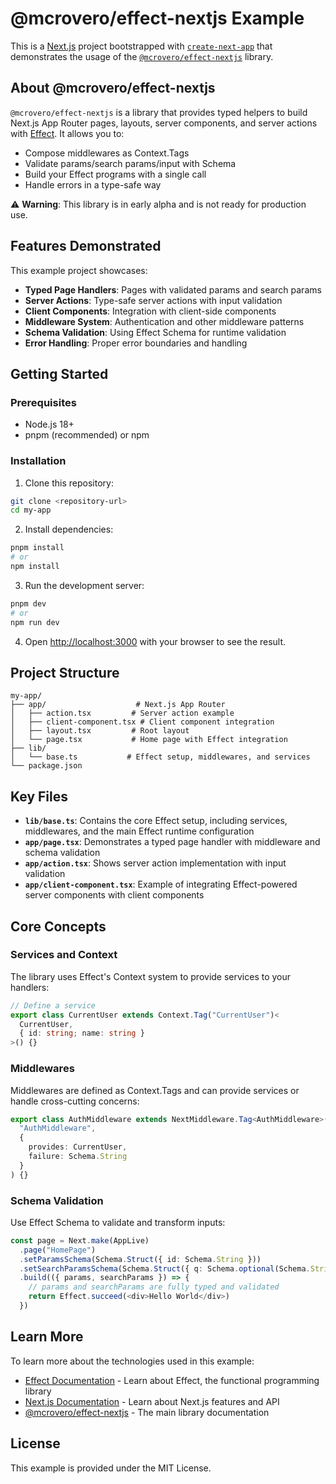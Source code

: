 # @mcrovero/effect-nextjs Example

This is a [Next.js](https://nextjs.org) project bootstrapped with [`create-next-app`](https://nextjs.org/docs/app/api-reference/cli/create-next-app) that demonstrates the usage of the [`@mcrovero/effect-nextjs`](https://www.npmjs.com/package/@mcrovero/effect-nextjs) library.

## About @mcrovero/effect-nextjs

`@mcrovero/effect-nextjs` is a library that provides typed helpers to build Next.js App Router pages, layouts, server components, and server actions with [Effect](https://effect.website/). It allows you to:

- Compose middlewares as Context.Tags
- Validate params/search params/input with Schema
- Build your Effect programs with a single call
- Handle errors in a type-safe way

⚠️ **Warning**: This library is in early alpha and is not ready for production use.

## Features Demonstrated

This example project showcases:

- **Typed Page Handlers**: Pages with validated params and search params
- **Server Actions**: Type-safe server actions with input validation
- **Client Components**: Integration with client-side components
- **Middleware System**: Authentication and other middleware patterns
- **Schema Validation**: Using Effect Schema for runtime validation
- **Error Handling**: Proper error boundaries and handling

## Getting Started

### Prerequisites

- Node.js 18+ 
- pnpm (recommended) or npm

### Installation

1. Clone this repository:
```bash
git clone <repository-url>
cd my-app
```

2. Install dependencies:
```bash
pnpm install
# or
npm install
```

3. Run the development server:
```bash
pnpm dev
# or
npm run dev
```

4. Open [http://localhost:3000](http://localhost:3000) with your browser to see the result.

## Project Structure

```
my-app/
├── app/                    # Next.js App Router
│   ├── action.tsx         # Server action example
│   ├── client-component.tsx # Client component integration
│   ├── layout.tsx         # Root layout
│   └── page.tsx           # Home page with Effect integration
├── lib/
│   └── base.ts           # Effect setup, middlewares, and services
└── package.json
```

## Key Files

- **`lib/base.ts`**: Contains the core Effect setup, including services, middlewares, and the main Effect runtime configuration
- **`app/page.tsx`**: Demonstrates a typed page handler with middleware and schema validation
- **`app/action.tsx`**: Shows server action implementation with input validation
- **`app/client-component.tsx`**: Example of integrating Effect-powered server components with client components

## Core Concepts

### Services and Context

The library uses Effect's Context system to provide services to your handlers:

```typescript
// Define a service
export class CurrentUser extends Context.Tag("CurrentUser")<
  CurrentUser, 
  { id: string; name: string }
>() {}
```

### Middlewares

Middlewares are defined as Context.Tags and can provide services or handle cross-cutting concerns:

```typescript
export class AuthMiddleware extends NextMiddleware.Tag<AuthMiddleware>()(
  "AuthMiddleware", 
  {
    provides: CurrentUser,
    failure: Schema.String
  }
) {}
```

### Schema Validation

Use Effect Schema to validate and transform inputs:

```typescript
const page = Next.make(AppLive)
  .page("HomePage")
  .setParamsSchema(Schema.Struct({ id: Schema.String }))
  .setSearchParamsSchema(Schema.Struct({ q: Schema.optional(Schema.String) }))
  .build(({ params, searchParams }) => {
    // params and searchParams are fully typed and validated
    return Effect.succeed(<div>Hello World</div>)
  })
```

## Learn More

To learn more about the technologies used in this example:

- [Effect Documentation](https://effect.website/) - Learn about Effect, the functional programming library
- [Next.js Documentation](https://nextjs.org/docs) - Learn about Next.js features and API
- [@mcrovero/effect-nextjs](https://www.npmjs.com/package/@mcrovero/effect-nextjs) - The main library documentation

## License

This example is provided under the MIT License.
